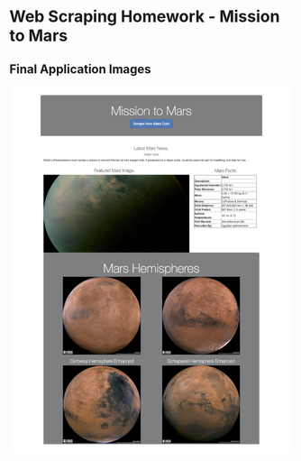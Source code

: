 # Web Scraping Homework - Mission to Mars

## Final Application Images

 ![Image](https://github.com/deliahellander/web-scraping-challenge/blob/main/Missions_to_Mars/Image/Final_Application.png?raw=true)
